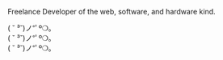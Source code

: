 Freelance Developer of the web, software, and hardware kind.


( ˘ ³˘)ノ°ﾟº❍｡<br>
( ˘ ³˘)ノ°ﾟº❍｡<br>
( ˘ ³˘)ノ°ﾟº❍｡
